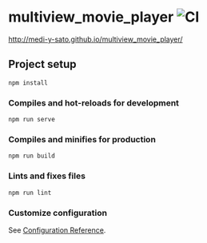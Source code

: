 # multiview_movie_player ![CI](https://github.com/medi-y-sato/multiview_movie_player/workflows/CI/badge.svg)

http://medi-y-sato.github.io/multiview_movie_player/

## Project setup

```
npm install
```

### Compiles and hot-reloads for development

```
npm run serve
```

### Compiles and minifies for production

```
npm run build
```

### Lints and fixes files

```
npm run lint
```

### Customize configuration

See [Configuration Reference](https://cli.vuejs.org/config/).
